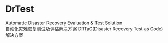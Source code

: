# DrTest
Automatic Disaster Recovery Evaluation &amp; Test Solution<BR>
自动化灾难恢复测试及评估解决方案
DRTaC(Disaster Recovery Test as Code)解决方案


